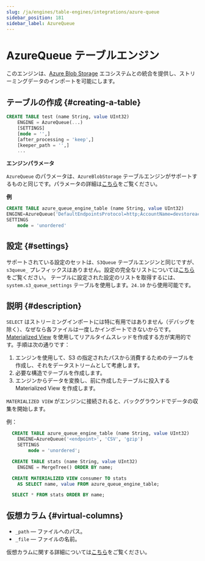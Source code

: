 ```yaml
---
slug: /ja/engines/table-engines/integrations/azure-queue
sidebar_position: 181
sidebar_label: AzureQueue
---
```


# AzureQueue テーブルエンジン

このエンジンは、[Azure Blob Storage](https://azure.microsoft.com/en-us/products/storage/blobs) エコシステムとの統合を提供し、ストリーミングデータのインポートを可能にします。

## テーブルの作成 {#creating-a-table}

``` sql
CREATE TABLE test (name String, value UInt32)
    ENGINE = AzureQueue(...)
    [SETTINGS]
    [mode = '',]
    [after_processing = 'keep',]
    [keeper_path = '',]
    ...
```

**エンジンパラメータ**

`AzureQueue` のパラメータは、`AzureBlobStorage` テーブルエンジンがサポートするものと同じです。パラメータの詳細は[こちら](../../../engines/table-engines/integrations/azureBlobStorage.md)をご覧ください。

**例**

```sql
CREATE TABLE azure_queue_engine_table (name String, value UInt32)
ENGINE=AzureQueue('DefaultEndpointsProtocol=http;AccountName=devstoreaccount1;AccountKey=Eby8vdM02xNOcqFlqUwJPLlmEtlCDXJ1OUzFT50uSRZ6IFsuFq2UVErCz4I6tq/K1SZFPTOtr/KBHBeksoGMGw==;BlobEndpoint=http://azurite1:10000/devstoreaccount1/data/')
SETTINGS
    mode = 'unordered'
```

## 設定 {#settings}

サポートされている設定のセットは、`S3Queue` テーブルエンジンと同じですが、`s3queue_` プレフィックスはありません。設定の完全なリストについては[こちら](../../../engines/table-engines/integrations/s3queue.md#settings)をご覧ください。
テーブルに設定された設定のリストを取得するには、`system.s3_queue_settings` テーブルを使用します。`24.10` から使用可能です。

## 説明 {#description}

`SELECT` はストリーミングインポートには特に有用ではありません（デバッグを除く）、なぜなら各ファイルは一度しかインポートできないからです。[Materialized View](../../../sql-reference/statements/create/view.md) を使用してリアルタイムスレッドを作成する方が実用的です。手順は次の通りです：

1. エンジンを使用して、S3 の指定されたパスから消費するためのテーブルを作成し、それをデータストリームとして考慮します。
2. 必要な構造でテーブルを作成します。
3. エンジンからデータを変換し、前に作成したテーブルに投入する Materialized View を作成します。

`MATERIALIZED VIEW` がエンジンに接続されると、バックグラウンドでデータの収集を開始します。

例：

``` sql
  CREATE TABLE azure_queue_engine_table (name String, value UInt32)
    ENGINE=AzureQueue('<endpoint>', 'CSV', 'gzip')
    SETTINGS
        mode = 'unordered';

  CREATE TABLE stats (name String, value UInt32)
    ENGINE = MergeTree() ORDER BY name;

  CREATE MATERIALIZED VIEW consumer TO stats
    AS SELECT name, value FROM azure_queue_engine_table;

  SELECT * FROM stats ORDER BY name;
```

## 仮想カラム {#virtual-columns}

- `_path` — ファイルへのパス。
- `_file` — ファイルの名前。

仮想カラムに関する詳細については[こちら](/docs/en/engines/table-engines/#table_engines-virtual_columns)をご覧ください。
